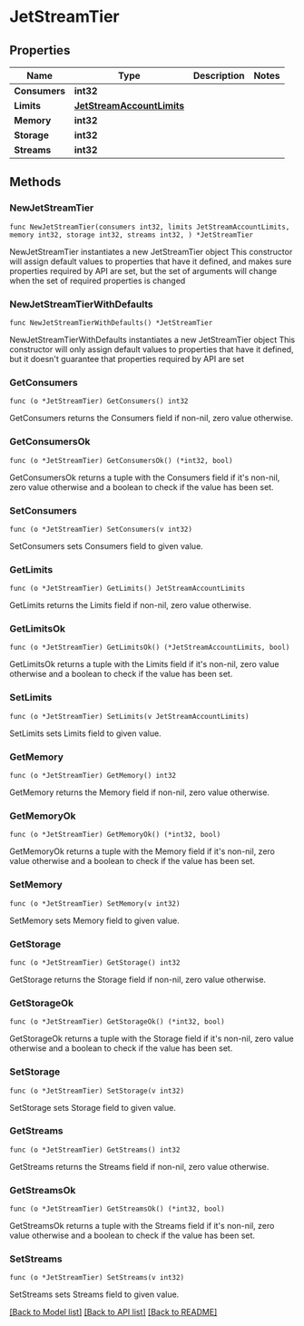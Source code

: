 # JetStreamTier

## Properties

Name | Type | Description | Notes
------------ | ------------- | ------------- | -------------
**Consumers** | **int32** |  | 
**Limits** | [**JetStreamAccountLimits**](JetStreamAccountLimits.md) |  | 
**Memory** | **int32** |  | 
**Storage** | **int32** |  | 
**Streams** | **int32** |  | 

## Methods

### NewJetStreamTier

`func NewJetStreamTier(consumers int32, limits JetStreamAccountLimits, memory int32, storage int32, streams int32, ) *JetStreamTier`

NewJetStreamTier instantiates a new JetStreamTier object
This constructor will assign default values to properties that have it defined,
and makes sure properties required by API are set, but the set of arguments
will change when the set of required properties is changed

### NewJetStreamTierWithDefaults

`func NewJetStreamTierWithDefaults() *JetStreamTier`

NewJetStreamTierWithDefaults instantiates a new JetStreamTier object
This constructor will only assign default values to properties that have it defined,
but it doesn't guarantee that properties required by API are set

### GetConsumers

`func (o *JetStreamTier) GetConsumers() int32`

GetConsumers returns the Consumers field if non-nil, zero value otherwise.

### GetConsumersOk

`func (o *JetStreamTier) GetConsumersOk() (*int32, bool)`

GetConsumersOk returns a tuple with the Consumers field if it's non-nil, zero value otherwise
and a boolean to check if the value has been set.

### SetConsumers

`func (o *JetStreamTier) SetConsumers(v int32)`

SetConsumers sets Consumers field to given value.


### GetLimits

`func (o *JetStreamTier) GetLimits() JetStreamAccountLimits`

GetLimits returns the Limits field if non-nil, zero value otherwise.

### GetLimitsOk

`func (o *JetStreamTier) GetLimitsOk() (*JetStreamAccountLimits, bool)`

GetLimitsOk returns a tuple with the Limits field if it's non-nil, zero value otherwise
and a boolean to check if the value has been set.

### SetLimits

`func (o *JetStreamTier) SetLimits(v JetStreamAccountLimits)`

SetLimits sets Limits field to given value.


### GetMemory

`func (o *JetStreamTier) GetMemory() int32`

GetMemory returns the Memory field if non-nil, zero value otherwise.

### GetMemoryOk

`func (o *JetStreamTier) GetMemoryOk() (*int32, bool)`

GetMemoryOk returns a tuple with the Memory field if it's non-nil, zero value otherwise
and a boolean to check if the value has been set.

### SetMemory

`func (o *JetStreamTier) SetMemory(v int32)`

SetMemory sets Memory field to given value.


### GetStorage

`func (o *JetStreamTier) GetStorage() int32`

GetStorage returns the Storage field if non-nil, zero value otherwise.

### GetStorageOk

`func (o *JetStreamTier) GetStorageOk() (*int32, bool)`

GetStorageOk returns a tuple with the Storage field if it's non-nil, zero value otherwise
and a boolean to check if the value has been set.

### SetStorage

`func (o *JetStreamTier) SetStorage(v int32)`

SetStorage sets Storage field to given value.


### GetStreams

`func (o *JetStreamTier) GetStreams() int32`

GetStreams returns the Streams field if non-nil, zero value otherwise.

### GetStreamsOk

`func (o *JetStreamTier) GetStreamsOk() (*int32, bool)`

GetStreamsOk returns a tuple with the Streams field if it's non-nil, zero value otherwise
and a boolean to check if the value has been set.

### SetStreams

`func (o *JetStreamTier) SetStreams(v int32)`

SetStreams sets Streams field to given value.



[[Back to Model list]](../README.md#documentation-for-models) [[Back to API list]](../README.md#documentation-for-api-endpoints) [[Back to README]](../README.md)


